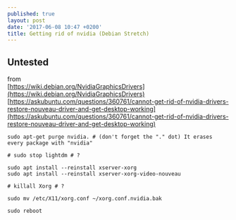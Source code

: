 ```yaml
---
published: true
layout: post
date: '2017-06-08 10:47 +0200'
title: Getting rid of nvidia (Debian Stretch)
---
```

## Untested

from  
[https://wiki.debian.org/NvidiaGraphicsDrivers](https://wiki.debian.org/NvidiaGraphicsDrivers)  
[https://askubuntu.com/questions/360761/cannot-get-rid-of-nvidia-drivers-restore-nouveau-driver-and-get-desktop-working](https://askubuntu.com/questions/360761/cannot-get-rid-of-nvidia-drivers-restore-nouveau-driver-and-get-desktop-working)
 
    sudo apt-get purge nvidia. # (don't forget the "." dot) It erases every package with "nvidia"

    # sudo stop lightdm # ?

    sudo apt install --reinstall xserver-xorg
    sudo apt install --reinstall xserver-xorg-video-nouveau

    # killall Xorg # ?
    
    sudo mv /etc/X11/xorg.conf ~/xorg.conf.nvidia.bak

    sudo reboot
    

